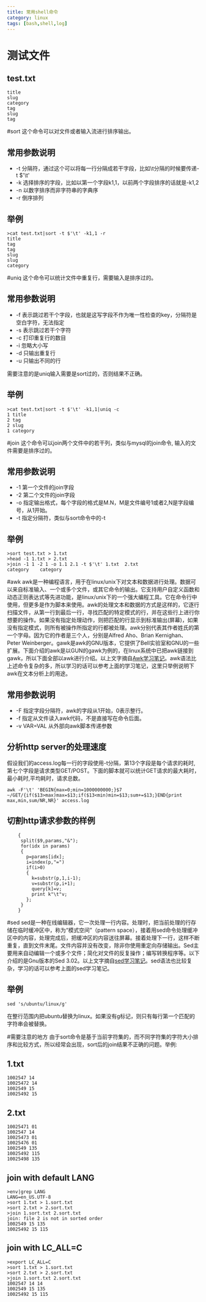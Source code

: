```yaml
---
title: 常用shell命令
category: linux
tags: [bash,shell,log]
---
```


# 测试文件
## test.txt
	title
	slug
	category
	tag
	slug
	tag

#sort
这个命令可以对文件或者输入流进行排序输出。
## 常用参数说明
* -t 分隔符，通过这个可以将每一行分隔成若干字段，比如\t分隔的时候要传递-t $'\t'
* -k 选择排序的字段，比如以第一个字段k1,1，以前两个字段排序的话就是-k1,2
* -n 以数字排序而非字符串的字典序
* -r 倒序排列

## 举例

	>cat test.txt|sort -t $'\t' -k1,1 -r
	title
	tag
	tag
	slug
	slug
	category
#uniq
这个命令可以统计文件中重复行，需要输入是排序过的。
## 常用参数说明
* -f 表示跳过若干个字段，也就是这写字段不作为唯一性检查的key，分隔符是空白字符，无法指定
* -s 表示跳过若干个字符
* -c 打印重复行的数目
* -i 忽略大小写
* -d 只输出重复行
* -u 只输出不同的行

需要注意的是uniq输入需要是sort过的，否则结果不正确。

## 举例

	>cat test.txt|sort -t $'\t' -k1,1|uniq -c
	1 title
	2 tag
	2 slug
	1 category


#join
这个命令可以join两个文件中的若干列，类似与mysql的join命令, 输入的文件需要是排序过的。
## 常用参数说明
* -1 第一个文件的join字段
* -2 第二个文件的join字段
* -o 指定输出格式，每个字段的格式是M.N，M是文件编号1或者2,N是字段编号，从1开始。
* -t 指定分隔符，类似与sort命令中的-t

## 举例

	>sort test.txt > 1.txt
	>head -1 1.txt > 2.txt
	>join -1 1 -2 1 -o 1.1 2.1 -t $'\t' 1.txt  2.txt
	category	category

#awk
awk是一种编程语言，用于在linux/unix下对文本和数据进行处理。数据可以来自标准输入、一个或多个文件，或其它命令的输出。它支持用户自定义函数和动态正则表达式等先进功能，是linux/unix下的一个强大编程工具。它在命令行中使用，但更多是作为脚本来使用。awk的处理文本和数据的方式是这样的，它逐行扫描文件，从第一行到最后一行，寻找匹配的特定模式的行，并在这些行上进行你想要的操作。如果没有指定处理动作，则把匹配的行显示到标准输出(屏幕)，如果没有指定模式，则所有被操作所指定的行都被处理。awk分别代表其作者姓氏的第一个字母。因为它的作者是三个人，分别是Alfred Aho、Brian Kernighan、Peter Weinberger。gawk是awk的GNU版本，它提供了Bell实验室和GNU的一些扩展。下面介绍的awk是以GUN的gawk为例的，在linux系统中已把awk链接到gawk，所以下面全部以awk进行介绍。以上文字摘自[Awk学习笔记](http://man.lupaworld.com/content/manage/ringkee/awk.htm)。awk语法比上述命令复杂的多，所以学习的话可以参考上面的学习笔记，这里只举例说明下awk在文本分析上的用途。

## 常用参数说明
* -F 指定字段分隔符，awk的字段从1开始，0表示整行。
* -f 指定从文件读入awk代码，不是直接写在命令后面。
* -v VAR=VAL 从外部向awk脚本传递参数

## 分析http server的处理速度
假设我们的access.log每一行的字段使用-t分隔，第13个字段是每个请求的耗时,第七个字段是请求类型GET/POST。下面的脚本就可以统计GET请求的最大耗时，最小耗时,平均耗时，请求总数。

	awk -F'\t' 'BEGIN{max=0;min=1000000000;}$7 ~/GET/{if($13>max)max=$13;if($13<min)min=$13;sum+=$13;}END{print max,min,sum/NR,NR}' access.log

## 切割http请求参数的样例

		{
		 split($9,params,"&");
		 for(idx in params)
		 {
		   p=params[idx];
		   i=index(p,"=")
		   if(i>0)
		   {
		     k=substr(p,1,i-1);
		     v=substr(p,i+1);
		     query[k]=v;
		     print k"\t"v;
		   };
		 }
		}


#sed
sed是一种在线编辑器，它一次处理一行内容。处理时，把当前处理的行存储在临时缓冲区中，称为“模式空间”（pattern space），接着用sed命令处理缓冲区中的内容，处理完成后，把缓冲区的内容送往屏幕。接着处理下一行，这样不断重复，直到文件末尾。文件内容并没有改变，除非你使用重定向存储输出。Sed主要用来自动编辑一个或多个文件；简化对文件的反复操作；编写转换程序等。以下介绍的是Gnu版本的Sed 3.02。以上文字摘自[sed学习笔记](http://www.tsnc.edu.cn/tsnc_wgrj/doc/sed.htm)。sed语法也比较复杂，学习的话可以参考上面的sed学习笔记。

## 举例

	sed 's/ubuntu/linux/g' 

在整行范围内把ubuntu替换为linux。如果没有g标记，则只有每行第一个匹配的字符串会被替换。

#需要注意的地方
由于sort命令是基于当前字符集的，而不同字符集的字符大小排序和比较方式，所以经常会出现，sort后的join结果不正确的问题。举例:

## 1.txt
	1002547 14
	10025472 14
	1002549 15
	10025492 15
## 2.txt
	10025471 01
	1002547 14
	10025473 01
	10025476 01
	1002549 135
	10025492 115
	10025498 135
## join with default LANG

	>env|grep LANG
	LANG=en_US.UTF-8
	>sort 1.txt > 1.sort.txt
	>sort 2.txt > 2.sort.txt
	>join 1.sort.txt 2.sort.txt
	join: file 2 is not in sorted order
	1002549 15 135
	10025492 15 115

## join with LC_ALL=C

	>export LC_ALL=C
	>sort 1.txt > 1.sort.txt
	>sort 2.txt > 2.sort.txt
	>join 1.sort.txt 2.sort.txt
	1002547 14 14
	1002549 15 135
	10025492 15 115
